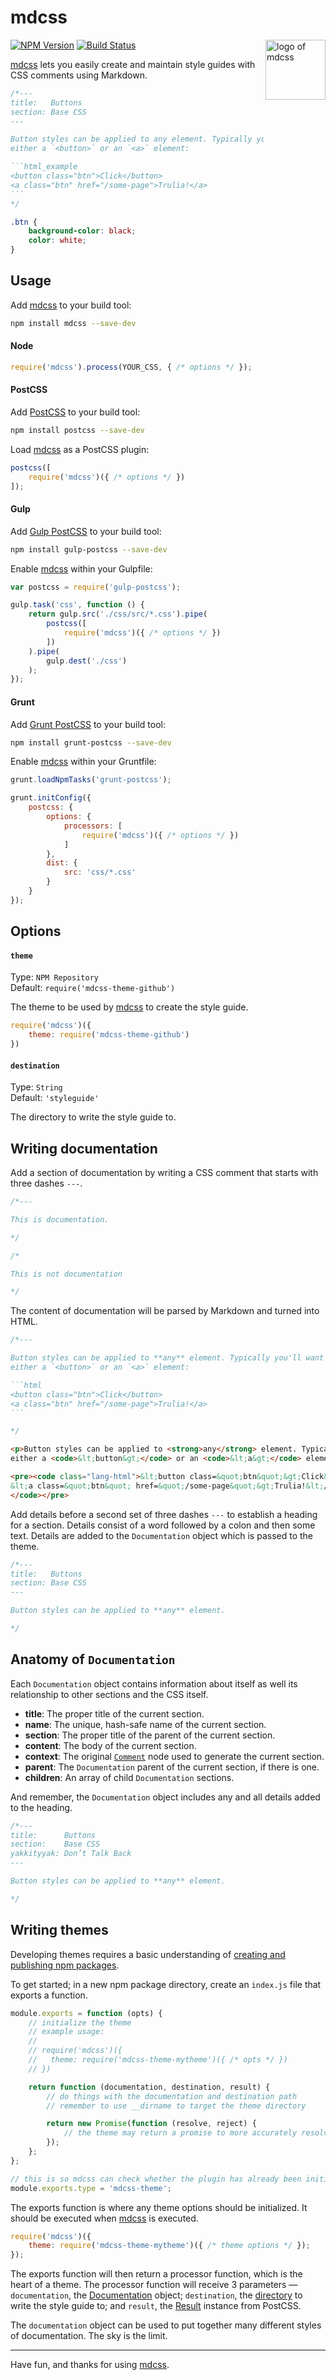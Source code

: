 # mdcss

<img align="right" width="96" height="96" src="https://i.imgur.com/3rqeZXi.png" title="logo of mdcss">

[![NPM Version][npm-img]][npm] [![Build Status][ci-img]][ci]

[mdcss] lets you easily create and maintain style guides with CSS comments using Markdown.

```css
/*---
title:   Buttons
section: Base CSS
---

Button styles can be applied to any element. Typically you'll want to use
either a `<button>` or an `<a>` element:

​```html_example
<button class="btn">Click</button>
<a class="btn" href="/some-page">Trulia!</a>
​```
*/

.btn {
	background-color: black;
	color: white;
}
```

## Usage

Add [mdcss] to your build tool:

```bash
npm install mdcss --save-dev
```

#### Node

```js
require('mdcss').process(YOUR_CSS, { /* options */ });
```

#### PostCSS

Add [PostCSS] to your build tool:

```bash
npm install postcss --save-dev
```

Load [mdcss] as a PostCSS plugin:

```js
postcss([
	require('mdcss')({ /* options */ })
]);
```

#### Gulp

Add [Gulp PostCSS] to your build tool:

```bash
npm install gulp-postcss --save-dev
```

Enable [mdcss] within your Gulpfile:

```js
var postcss = require('gulp-postcss');

gulp.task('css', function () {
	return gulp.src('./css/src/*.css').pipe(
		postcss([
			require('mdcss')({ /* options */ })
		])
	).pipe(
		gulp.dest('./css')
	);
});
```

#### Grunt

Add [Grunt PostCSS] to your build tool:

```bash
npm install grunt-postcss --save-dev
```

Enable [mdcss] within your Gruntfile:

```js
grunt.loadNpmTasks('grunt-postcss');

grunt.initConfig({
	postcss: {
		options: {
			processors: [
				require('mdcss')({ /* options */ })
			]
		},
		dist: {
			src: 'css/*.css'
		}
	}
});
```

## Options

#### `theme`

Type: `NPM Repository`  
Default: `require('mdcss-theme-github')`

The theme to be used by [mdcss] to create the style guide.

```js
require('mdcss')({
	theme: require('mdcss-theme-github')
})
```

#### `destination`

Type: `String`  
Default: `'styleguide'`

The directory to write the style guide to.

## Writing documentation

Add a section of documentation by writing a CSS comment that starts with three dashes `---`.

```css
/*---

This is documentation.

*/
```

```css
/*

This is not documentation

*/
```

The content of documentation will be parsed by Markdown and turned into HTML.

```css
/*---

Button styles can be applied to **any** element. Typically you'll want to use
either a `<button>` or an `<a>` element:

​```html
<button class="btn">Click</button>
<a class="btn" href="/some-page">Trulia!</a>
​```

*/
```

```html
<p>Button styles can be applied to <strong>any</strong> element. Typically you&#39;ll want to use
either a <code>&lt;button&gt;</code> or an <code>&lt;a&gt;</code> element:</p>

<pre><code class="lang-html">&lt;button class=&quot;btn&quot;&gt;Click&lt;/button&gt;
&lt;a class=&quot;btn&quot; href=&quot;/some-page&quot;&gt;Trulia!&lt;/a&gt;
</code></pre>
```

Add details before a second set of three dashes `---` to establish a heading for a section. Details consist of a word followed by a colon and then some text. Details are added to the `Documentation` object which is passed to the theme.

```css
/*---
title:   Buttons
section: Base CSS
---

Button styles can be applied to **any** element.

*/
```

## Anatomy of `Documentation`

Each `Documentation` object contains information about itself as well its relationship to other sections and the CSS itself.

- **title**:    The proper title of the current section.
- **name**:     The unique, hash-safe name of the current section.
- **section**:  The proper title of the parent of the current section.
- **content**:  The body of the current section.
- **context**:  The original [`Comment`](https://github.com/postcss/postcss/blob/master/docs/api.md#comment-node) node used to generate the current section.
- **parent**:   The `Documentation` parent of the current section, if there is one.
- **children**: An array of child `Documentation` sections.

And remember, the `Documentation` object includes any and all details added to the heading.

```css
/*---
title:      Buttons
section:    Base CSS
yakkityyak: Don’t Talk Back
---

Button styles can be applied to **any** element.

*/
```

## Writing themes

Developing themes requires a basic understanding of [creating and publishing npm packages](https://docs.npmjs.com/misc/developers).

To get started; in a new npm package directory, create an `index.js` file that exports a function.

```js
module.exports = function (opts) {
	// initialize the theme
	// example usage:
	// 
	// require('mdcss')({
	//   theme: require('mdcss-theme-mytheme')({ /* opts */ })
	// })

	return function (documentation, destination, result) {
		// do things with the documentation and destination path
		// remember to use __dirname to target the theme directory

		return new Promise(function (resolve, reject) {
			// the theme may return a promise to more accurately resolve mdcss
		});
	};
};

// this is so mdcss can check whether the plugin has already been initialized
module.exports.type = 'mdcss-theme';
```

The exports function is where any theme options should be initialized. It should be executed when [mdcss] is executed.

```js
require('mdcss')({
	theme: require('mdcss-theme-mytheme')({ /* theme options */ });
});
```

The exports function will then return a processor function, which is the heart of a theme. The processor function will receive 3 parameters — `documentation`, the [Documentation](#anatomy-of-documentation) object; `destination`, the [directory](#destination) to write the style guide to; and `result`, the [Result](https://github.com/postcss/postcss/blob/master/docs/api.md#result-class) instance from PostCSS.

The `documentation` object can be used to put together many different styles of documentation. The sky is the limit.

---

Have fun, and thanks for using [mdcss].

[ci]:      https://travis-ci.org/jonathantneal/mdcss
[ci-img]:  https://img.shields.io/travis/jonathantneal/mdcss.svg
[npm]:     https://www.npmjs.com/package/mdcss
[npm-img]: https://img.shields.io/npm/v/mdcss.svg

[Gulp PostCSS]:  https://github.com/postcss/gulp-postcss
[Grunt PostCSS]: https://github.com/nDmitry/grunt-postcss
[PostCSS]:       https://github.com/postcss/postcss
[mdcss]:         https://github.com/jonathantneal/mdcss
